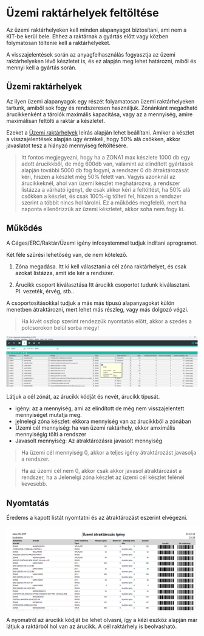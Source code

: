 # Üzemi raktárhelyek feltöltése

Az üzemi raktárhelyeken kell minden alapanyagot biztosítani, ami nem a KIT-be kerül bele. Ehhez a raktárnak a gyártás előtt vagy közben folymatosan töltenie kell a raktárhelyeket.

A visszajelentések során az anyagfelhasználás fogyasztja az üzemi raktárhelyeken lévő készletet is, és ez alapján meg lehet határozni, miből és mennyi kell a gyártás során.

## Üzemi raktárhelyek

Az ilyen üzemi alapanyagok egy részét folyamatosan üzemi raktárhelyeken tartunk, amiből sok fogy és rendszeresen használjuk. Zónánkánt megadható árucikkenként a tárolók maximális kapacitása, vagy az a mennyiség, amire maximálisan feltölti a raktár a készletet.

Ezeket a [Üzemi raktárhelyek](uzemi-raktarhelyek.md) leírás alapján lehet beállítani. Amikor a készlet a visszajelentések alapján úgy érzékeli, hogy 50% alá csökken, akkor javaslatot tesz a hiányzó mennyiség feltöltésére.

> Itt fontos megjegyezni, hogy ha a ZONA1 max készlete 1000 db egy adott árucikkből, de még 600db van, valamint az elindított gyártások alapján további 5000 db fog fogyni, a rendszer 0 db átraktározását kéri, hiszen a készlet még 50% felett van. Vagyis azonknál az árucikkeknél, ahol van üzemi készlet meghatározva, a rendszer listázza a várható igényt, de csak akkor kéri a feltöltést, ha 50% alá csökken a készlet, és csak 100%-ig tölteti fel, hiszen a rendszer szerint a többit nincs hol tárolni. Ez a működés megfelelő, mert ha naponta ellenőrizzük az üzemi készletet, akkor soha nem fogy ki.

## Működés

A Céges/ERC/Raktár/Üzemi igény infosystemmel tudjuk indítani aprogramot.

Két féle szűrési lehetőség van, de nem kötelező.

1. Zóna megadása.
Itt ki kell választani a cél zóna raktárhelyet, és csak azokat listázza, amit ide kér a rendszer.

2. Árucikk csoport kiválasztása
Itt árucikk csoportot tudunk kiválasztani. Pl. vezeték, érvég, stb..

A csoportosításokkal tudjuk a más más típusú alapanyagokat külön menetben átraktározni, mert lehet más részleg, vagy más dolgozó végzi.

> Ha  kivét oszlop szerint rendezzük nyomtatás előtt, akkor a szedés a polcsorokon belül sorba megy!

![alt text](image-44.png)

Látjuk a cél zónát, az árucikk kódját és nevét, árucikk típusát.

- igény: az a mennyiség, ami az elindított de még nem visszajelentett mennyiséget mutatja meg.
- jelnelegi zóna készlet: ekkora mennyiség van az árucikkből a zónában
- Üzemi cél mennyiség: ha van üzemi raktárhely, ekkor amximális mennyiségig tölti a rendszer
- Javasolt mennyiség: Az átraktározásra javasolt mennyiség

> Ha üzemi cél mennyiség 0, akkor a teljes igény átraktározást javasolja a rendszer.

> Ha az üzemi cél nem 0, akkor csak akkor javasol átraktározást a rendszer, ha a Jelenelgi zóna készlet az üzemi cél készlet felénél kevesebb.

## Nyomtatás

Éredems a kapott listát nyomtatni és az átraktározást eszerint elvégezni.

![alt text](image-45.png)

A nyomatról az árucikk kódját be lehet olvasni, így a kézi eszköz alapján már látjuk a raktárból hol van az árucikk.
A cél raktárhely is beolvasható.



